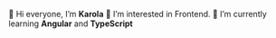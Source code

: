 👋 Hi everyone, I’m <b>Karola</b>
👀 I’m interested in Frontend. 
🌱 I’m currently learning <b>Angular</b> and <b>TypeScript</b>

